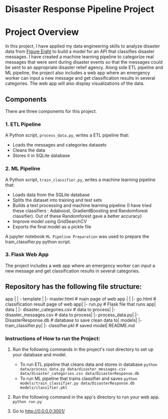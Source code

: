 # Disaster Response Pipeline Project

 
# Project Overview
In this project, I have applied my data engineering skills to analyze disaster data from [Figure Eight](https://appen.com/) to build a model for an API that classifies disaster messages. I have created a machine learning pipeline to categorize real messages that were sent during disaster events so that the messages could be sent to an appropriate disaster relief agency. 
Along side ETL pipeline and ML pipeline, the project also includes a web app where an emergency worker can input a new message and get classification results in several categories. The web app will also display visualizations of the data.

## Components
There are three components for this project. 

### 1. ETL Pipeline
A Python script, `process_data.py`, writes a ETL pipeline that:

 - Loads the messages and categories datasets
 - Cleans the data
 - Stores it in SQLite database
 
 
### 2. ML Pipeline
A Python script, `train_classifier.py`, writes a machine learning pipeline that:

 - Loads data from the SQLite database
 - Splits the dataset into training and test sets
 - Builds a text processing and machine learning pipeline
  (I have tried these classifiers : Adaboost, GradientBoosting and Randomforest classifier). Out of these Randomforest gave a better accuracy)
 - Improve model using GridSearchCV
 - Exports the final model as a pickle file
 
A jupyter notebook `ML Pipeline Preparation` was used to prepare the train_classifier.py python script. 

### 3. Flask Web App
The project includes a web app where an emergency worker can input a new message and get classification results in several categories. 

## Repository has the following file structure:
app |
| - template
| |- master.html # main page of web app |
| |- go.html # classification result page of web app|
|- run.py # Flask file that runs app|
data |
|- disaster_categories.csv # data to process|
|- disaster_messages.csv # data to process|
|- process_data.py|
|- DisasterResponse.db # database to save clean data to|
models|
|- train_classifier.py|
|- classifier.pkl # saved model|
README.md

### Instructions of How to run the Project:
1. Run the following commands in the project's root directory to set up your database and model.

    - To run ETL pipeline that cleans data and stores in database
        `python data/process_data.py data/disaster_messages.csv data/disaster_categories.csv data/DisasterResponse.db`
    - To run ML pipeline that trains classifier and saves
        `python models/train_classifier.py data/DisasterResponse.db models/classifier.pkl`

2. Run the following command in the app's directory to run your web app.
    `python run.py`

3. Go to http://0.0.0.0:3001/

